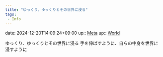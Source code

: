 ```yaml
---
title: "ゆっくり、ゆっくりとその世界に浸る"
tags:
 - Info
---
```


date: 2024-12-20T14:09:24+09:00
up:: [Meta](../Bar/Novel/Topics/Meta.md)
up:: [World](../Bar/Novel/Topics/World.md)

ゆっくり、ゆっくりとその世界に浸る
手を伸ばすように、自らの中身を世界に浸すように